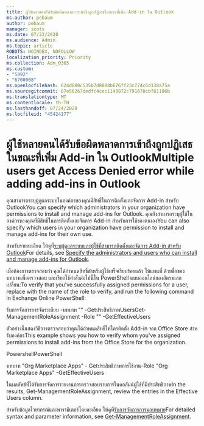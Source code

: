 ```yaml
---
title: ผู้ใช้หลายคนได้รับข้อผิดพลาดการเข้าถึงถูกปฏิเสธในขณะที่เพิ่ม Add-in ใน Outlook
ms.author: pebaum
author: pebaum
manager: scotv
ms.date: 07/23/2020
ms.audience: Admin
ms.topic: article
ROBOTS: NOINDEX, NOFOLLOW
localization_priority: Priority
ms.collection: Adm_O365
ms.custom:
- "5892"
- "6700008"
ms.openlocfilehash: 624d880c535b7d8888b676ff23c774c6d138a75a
ms.sourcegitcommit: 07e56267dedfc4cec1143072c791670cbf81186b
ms.translationtype: MT
ms.contentlocale: th-TH
ms.lasthandoff: 07/24/2020
ms.locfileid: "45424177"
---
```

# <a name="multiple-users-get-access-denied-error-while-adding-add-ins-in-outlook"></a><span data-ttu-id="66593-102">ผู้ใช้หลายคนได้รับข้อผิดพลาดการเข้าถึงถูกปฏิเสธในขณะที่เพิ่ม Add-in ใน Outlook</span><span class="sxs-lookup"><span data-stu-id="66593-102">Multiple users get Access Denied error while adding add-ins in Outlook</span></span>

<span data-ttu-id="66593-103">คุณสามารถระบุผู้ดูแลระบบในองค์กรของคุณมีสิทธิ์ในการติดตั้งและจัดการ Add-in สําหรับ Outlook</span><span class="sxs-lookup"><span data-stu-id="66593-103">You can specify which administrators in your organization have permissions to install and manage add-ins for Outlook.</span></span> <span data-ttu-id="66593-104">คุณยังสามารถระบุผู้ใช้ในองค์กรของคุณที่มีสิทธิ์ในการติดตั้งและจัดการ Add-in สําหรับการใช้ของตนเอง</span><span class="sxs-lookup"><span data-stu-id="66593-104">You can also specify which users in your organization have permission to install and manage add-ins for their own use.</span></span>

<span data-ttu-id="66593-105">สําหรับรายละเอียด ให้ดูที่[ระบุผู้ดูแลระบบและผู้ใช้ที่สามารถติดตั้งและจัดการ Add-in สําหรับ Outlook](https://docs.microsoft.com/exchange/clients-and-mobile-in-exchange-online/add-ins-for-outlook/specify-who-can-install-and-manage-add-ins)</span><span class="sxs-lookup"><span data-stu-id="66593-105">For details, see [Specify the administrators and users who can install and manage add-ins for Outlook](https://docs.microsoft.com/exchange/clients-and-mobile-in-exchange-online/add-ins-for-outlook/specify-who-can-install-and-manage-add-ins).</span></span>

<span data-ttu-id="66593-106">เมื่อต้องการตรวจสอบว่า คุณได้กําหนดสิทธิ์สําหรับผู้ใช้เสร็จเรียบร้อยแล้ว ให้แทนที่ <Role Name> ด้วยชื่อของบทบาทเพื่อตรวจสอบ และเรียกใช้คําสั่งต่อไปนี้ใน PowerShell แบบออนไลน์ของอัตราแลกเปลี่ยน:</span><span class="sxs-lookup"><span data-stu-id="66593-106">To verify that you've successfully assigned permissions for a user, replace <Role Name> with the name of the role to verify, and run the following command in Exchange Online PowerShell:</span></span>

<span data-ttu-id="66593-107">รับการจัดการการจัดระเบียบ -บทบาท <Role Name> "" -GetประสิทธิภาพUsers</span><span class="sxs-lookup"><span data-stu-id="66593-107">Get-ManagementRoleAssignment -Role "<Role Name>" -GetEffectiveUsers</span></span>

<span data-ttu-id="66593-108">ตัวอย่างนี้แสดงวิธีการตรวจสอบว่าคุณได้กําหนดสิทธิ์ให้ใครติดตั้ง Add-in จาก Office Store สําหรับองค์กร</span><span class="sxs-lookup"><span data-stu-id="66593-108">This example shows you how to verify whom you've assigned permissions to install add-ins from the Office Store for the organization.</span></span>

<span data-ttu-id="66593-109">Powershell</span><span class="sxs-lookup"><span data-stu-id="66593-109">PowerShell</span></span>

<span data-ttu-id="66593-110">บทบาท "Org Marketplace Apps" - Getประสิทธิภาพการใช้งาน</span><span class="sxs-lookup"><span data-stu-id="66593-110">-Role "Org Marketplace Apps" -GetEffectiveUsers</span></span>

<span data-ttu-id="66593-111">ในผลลัพธ์ที่ได้รับการจัดการรายงานการตรวจสอบรายการในคอลัมน์ผู้ใช้ที่มีประสิทธิภาพ</span><span class="sxs-lookup"><span data-stu-id="66593-111">In the results, Get-ManagementRoleAssignment, review the entries in the Effective Users column.</span></span>

<span data-ttu-id="66593-112">สําหรับข้อมูลไวยากรณ์และพารามิเตอร์โดยละเอียด ให้ดูที่[รับการจัดการการมอบหมาย](https://docs.microsoft.com/powershell/module/exchange/get-managementroleassignment)</span><span class="sxs-lookup"><span data-stu-id="66593-112">For detailed syntax and parameter information, see [Get-ManagementRoleAssignment](https://docs.microsoft.com/powershell/module/exchange/get-managementroleassignment).</span></span>
 